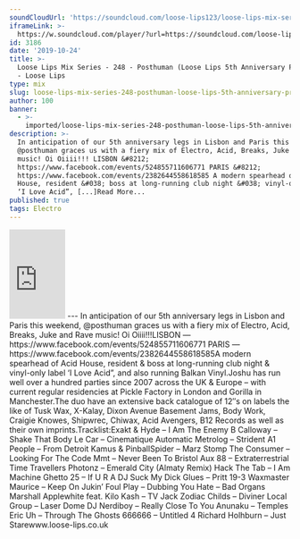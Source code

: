 ```yaml
---
soundCloudUrl: 'https://soundcloud.com/loose-lips123/loose-lips-mix-series-248-posthuman'
iframeLink: >-
  https://w.soundcloud.com/player/?url=https://soundcloud.com/loose-lips123/loose-lips-mix-series-248-posthuman&color=00aabb&auto_play=false&hide_related=false&show_comments=true&show_user=true&show_reposts=false
id: 3186
date: '2019-10-24'
title: >-
  Loose Lips Mix Series - 248 - Posthuman (Loose Lips 5th Anniversary Promo Mix)
  - Loose Lips
type: mix
slug: loose-lips-mix-series-248-posthuman-loose-lips-5th-anniversary-promo-mix
author: 100
banner:
  - >-
    imported/loose-lips-mix-series-248-posthuman-loose-lips-5th-anniversary-promo-mix/image3186.jpeg
description: >-
  In anticipation of our 5th anniversary legs in Lisbon and Paris this weekend,
  @posthuman graces us with a fiery mix of Electro, Acid, Breaks, Juke and Rave
  music! Oi Oiiii!!! LISBON &#8212;
  https://www.facebook.com/events/524855711606771 PARIS &#8212;
  https://www.facebook.com/events/2382644558618585 A modern spearhead of Acid
  House, resident &#038; boss at long-running club night &#038; vinyl-only label
  ‘I Love Acid”, [...]Read More...
published: true
tags: Electro
---
```

<iframe id="sc-widget" title="title" width="100" height="160" scrolling="no" frameborder="yes" allow="autoplay" src="https://w.soundcloud.com/player/?url=https://soundcloud.com/loose-lips123/loose-lips-mix-series-248-posthuman&amp;color=00aabb&amp;auto_play=false&amp;hide_related=false&amp;show_comments=true&amp;show_user=true&amp;show_reposts=false"></iframe>
---
In anticipation of our 5th anniversary legs in Lisbon and Paris this weekend, @posthuman graces us with a fiery mix of Electro, Acid, Breaks, Juke and Rave music! Oi Oiiii!!!LISBON — https://www.facebook.com/events/524855711606771  
PARIS — https://www.facebook.com/events/2382644558618585A modern spearhead of Acid House, resident & boss at long-running club night & vinyl-only label ‘I Love Acid”, and also running Balkan Vinyl.Joshu has run well over a hundred parties since 2007 across the UK & Europe – with current regular residencies at Pickle Factory in London and Gorilla in Manchester.The duo have an extensive back catalogue of 12″s on labels the like of Tusk Wax, X-Kalay, Dixon Avenue Basement Jams, Body Work, Craigie Knowes, Shipwrec, Chiwax, Acid Avengers, B12 Records as well as their own imprints.Tracklist:Exakt & Hyde – I Am The Enemy  
B Calloway – Shake That Body  
Le Car – Cinematique Automatic  
Metrolog – Strident  
A1 People – From Detroit  
Kamus & PinballSpider – Marz Stomp  
The Consumer – Looking For The Code  
Mmt – Never Been To Bristol  
Aux 88 – Extraterrestrial Time Travellers  
Photonz – Emerald City (Almaty Remix)  
Hack The Tab – I Am Machine  
Ghetto 25 – If U R A DJ Suck My Dick  
Glues – Pritt 19-3  
Waxmaster Maurice – Keep On Jukin’  
Foul Play – Dubbing You  
Hate – Bad Organs  
Marshall Applewhite feat. Kilo Kash – TV Jack  
Zodiac Childs – Diviner  
Local Group – Laser Dome  
DJ Nerdiboy – Really Close To You  
Anunaku – Temples  
Eric Uh – Through The Ghosts  
666666 – Untitled 4  
Richard Holhburn – Just Starewww.loose-lips.co.uk